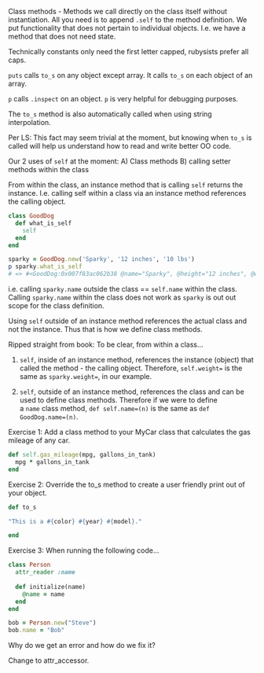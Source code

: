 Class methods - Methods we call directly on the class itself without instantiation. All you need is to append `.self` to the method definition. We put functionality that does not pertain to individual objects. I.e. we have a method that does not need state. 

Technically constants only need the first letter capped, rubysists prefer all caps. 

`puts` calls `to_s` on any object except array. It calls `to_s` on each object of an array.

`p` calls `.inspect` on an object. `p` is very helpful for debugging purposes. 

The `to_s` method is also automatically called when using string interpolation. 

Per LS: 
	This fact may seem trivial at the moment, but knowing when `to_s` is called will help us understand how to read and write better OO code.

Our 2 uses of `self`  at the moment:
	A) Class methods
	B) calling setter methods within the class

From within the class, an instance method that is calling `self` returns the instance. I.e. calling self within a class via an instance method references the calling object. 

```ruby
class GoodDog
  def what_is_self
    self
  end
end
```
```ruby
sparky = GoodDog.new('Sparky', '12 inches', '10 lbs')
p sparky.what_is_self
# => #<GoodDog:0x007f83ac062b38 @name="Sparky", @height="12 inches", @weight="10 lbs">
```

i.e. calling `sparky.name` outside the class == `self.name` within the class. Calling `sparky.name` within the class does not work as `sparky` is out out scope for the class definition. 

Using `self` outside of an instance method references the actual class and not the instance. Thus that is how we define class methods. 

Ripped straight from book: 
	To be clear, from within a class...

1.  `self`, inside of an instance method, references the instance (object) that called the method - the calling object. Therefore, `self.weight=` is the same as `sparky.weight=`, in our example.
    
2.  `self`, outside of an instance method, references the class and can be used to define class methods. Therefore if we were to define a `name` class method, `def self.name=(n)` is the same as `def GoodDog.name=(n)`.


Exercise 1: Add a class method to your MyCar class that calculates the gas mileage of any car.

```ruby
def self.gas_mileage(mpg, gallons_in_tank)
  mpg * gallons_in_tank
end
```

Exercise 2: Override the to_s method to create a user friendly print out of your object.

```ruby
def to_s

"This is a #{color} #{year} #{model}."

end
```

Exercise 3: 
When running the following code...

```ruby
class Person 
  attr_reader :name 
  
  def initialize(name) 
    @name = name 
  end 
end 

bob = Person.new("Steve") 
bob.name = "Bob"
```

Why do we get an error and how do we fix it?

Change to attr_accessor. 

